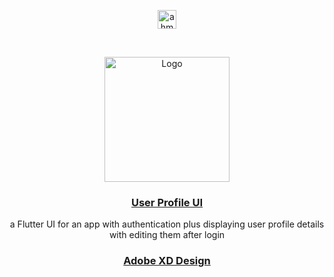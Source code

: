 <p align="center">
<a href="https://linkedin.com/in/ahmedhalbas" target="blank"><img align="center" src="https://cdn.jsdelivr.net/npm/simple-icons@3.0.1/icons/linkedin.svg" alt="ahmedhalbas" height="30" width="30" /></a>
</p>




<!-- PROJECT LOGO -->
<br />
<p align="center">
  <a href="https://drive.google.com/file/d/1gjiPU6Nu-ErxkyxVEIA_h0uzjpRXAEU4/view?usp=sharing">
    <img src="https://icon-library.com/images/my-profile-icon/my-profile-icon-10.jpg" alt="Logo" width="200" height="200">
  </a>

<a href="https://drive.google.com/file/d/1gjiPU6Nu-ErxkyxVEIA_h0uzjpRXAEU4/view?usp=sharing">
   <h3 align="center">User Profile UI</h3>
  </a>


  <p align="center">
   a Flutter UI for an app with authentication plus displaying user profile details with editing them after login



   <a href="https://xd.adobe.com/view/16a9ab18-1c10-4a05-b93a-622aa44fe681-43fa/grid/">
   <h3 align="center">Adobe XD Design </h3>
  </a>
   
  </p>
  

</p>










